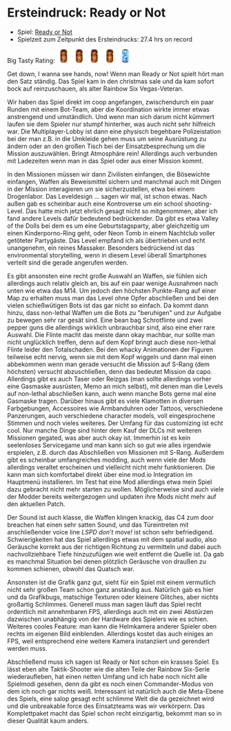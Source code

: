 # Ersteindruck: Ready or Not

* Spiel: [Ready or Not](https://store.steampowered.com/app/1144200/Ready_or_Not/)
* Spielzeit zum Zeitpunkt des Ersteindrucks: 27.4 hrs on record

Big Tasty Rating:
![head](https://raw.githubusercontent.com/entewurzelauskuh/entewurzelauskuh.github.io/refs/heads/main/_assets/rating/six.png)
![head](https://raw.githubusercontent.com/entewurzelauskuh/entewurzelauskuh.github.io/refs/heads/main/_assets/rating/six.png)
![head](https://raw.githubusercontent.com/entewurzelauskuh/entewurzelauskuh.github.io/refs/heads/main/_assets/rating/six.png)
![head](https://raw.githubusercontent.com/entewurzelauskuh/entewurzelauskuh.github.io/refs/heads/main/_assets/rating/six.png)
![head](https://raw.githubusercontent.com/entewurzelauskuh/entewurzelauskuh.github.io/refs/heads/main/_assets/rating/six_fill.png)

Get down, I wanna see hands, now! Wenn man Ready or Not spielt hört man den Satz ständig. Das Spiel kam in den christmas
sale und da kam sofort bock auf reinzuschauen, als alter Rainbow Six Vegas-Veteran.

Wir haben das Spiel direkt im coop angefangen, zwischendurch ein paar Runden mit einem Bot-Team, aber die Koordination
wirkte immer etwas anstrengend und umständlich. Und wenn man sich darum nicht kümmert laufen sie dem Spieler nur stumpf
hinterher, was auch nicht sehr hilfreich war. Die Multiplayer-Lobby ist dann eine physisch begehbare Polizeistation bei
der man z.B. in die Umkleide gehen muss um seine Ausrüstung zu ändern oder an den großen Tisch bei der
Einsatzbesprechung um die Mission auszuwählen. Bringt Atmosphäre rein! Allerdings auch verbunden mit Ladezeiten wenn man
in das Spiel oder aus einer Mission kommt.

In den Missionen müssen wir dann Zivilisten einfangen, die Bösewichte einfangen, Waffen als Beweismittel sichern und
manchmal auch mit Dingen in der Mission interagieren um sie sicherzustellen, etwa bei einem Drogenlabor. Das
Leveldesign ... sagen wir mal, ist schon etwas. Nach außen gab es scheinbar auch eine Kontroverse um ein school
shooting-Level. Das hatte mich jetzt ehrlich gesagt nicht so mitgenommen, aber ich fand andere Levels dafür bedeutend
bedrückender. Da gibt es etwa Valley of the Dolls bei dem es um eine Geburtstagsparty, aber gleichzeitig um einen
Kinderporno-Ring geht, oder Neon Tomb in einem Nachtclub voller getöteter Partygäste. Das Level empfand ich als
übertrieben und echt unangenehm, ein reines Massaker. Besonders bedrückend ist das environmental storytelling, wenn in
diesem Level überall Smartphones verteilt sind die gerade angerufen werden.

Es gibt ansonsten eine recht große Auswahl an Waffen, sie fühlen sich allerdings auch relativ gleich an, bis auf ein
paar wenige Ausnahmen nach unten wie etwa das M14. Um jedoch den höchsten Punkte-Rang auf einer Map zu erhalten muss man
das Level ohne Opfer abschließen und bei den vielen schießwütigen Bots ist das gar nicht so einfach. Da kommt dann
hinzu, dass non-lethal Waffen um die Bots zu "beruhigen" und zur Aufgabe zu bewegen sehr rar gesät sind. Eine bean bag
Schrotflinte und zwei pepper guns die allerdings wirklich unbrauchbar sind, also eine eher rare Auswahl. Die Flinte
macht das meiste dann okay machbar, nur sollte man nicht unglücklich treffen, denn auf dem Kopf bringt auch diese
non-lethal Flinte leider den Totalschaden. Bei den whacky Animationen der Figuren teilweise echt nervig, wenn sie mit
dem Kopf wiggeln und dann mal einen abbekommen wenn man gerade versucht die Mission auf S-Rang (dem höchsten) versucht
abzuschließen, denn das bedeutet Mission da capo. Allerdings gibt es auch Taser oder Reizgas (man sollte allerdings
vorher eine Gasmaske ausrüsten, Memo an mich selbst), mit denen man die Levels auf non-lethal abschließen kann, auch
wenn manche Bots gerne mal eine Gasmaske tragen. Darüber hinaus gibt es viele Klamotten in diversen Farbgebungen,
Accessoires wie Armbanduhren oder Tattoos, verschiedene Panzerungen, auch verschiedene character models, voll
eingesprochene Stimmen und noch vieles weiteres. Der Umfang für das customizing ist echt cool. Nur manche Dinge sind
hinter dem Kauf der DLCs mit weiteren Missionen gegated, was aber auch okay ist. Immerhin ist es kein seelenloses
Servicegame und man kann sich so gut wie alles irgendwie erspielen, z.B. durch das Abschließen von Missionen mit S-Rang.
Außerdem gibt es scheinbar umfangreiches modding, auch wenn viele der Mods allerdings veraltet erscheinen und vielleicht
nicht mehr funktionieren. Die kann man sich komfortabel direkt über eine mod.io Integration im Hauptmenü installieren.
Im Test hat eine Mod allerdings etwa mein Spiel dazu gebracht nicht mehr starten zu wollen. Möglicherweise sind auch
viele der Modder bereits weitergezogen und updaten ihre Mods nicht mehr auf den aktuellen Patch.

Der Sound ist auch klasse, die Waffen klingen knackig, das C4 zum door breachen hat einen sehr satten Sound, und das
Türeintreten mit anschließender voice line *LSPD don’t move!* ist schon sehr befriedigend. Schwierigkeiten hat das Spiel
allerdings etwas mit dem spatial audio, also Geräusche korrekt aus der richtigen Richtung zu vermitteln und dabei auch
nachvollziehbare Tiefe hinzuzufügen wie weit entfernt die Quelle ist. Da gab es manchmal Situation bei denen plötzlich
Geräusche von draußen zu kommen schienen, obwohl das Quatsch war.

Ansonsten ist die Grafik ganz gut, sieht für ein Spiel mit einem vermutlich nicht sehr großen Team schon ganz anständig
aus. Natürlich gab es hier und da Grafikbugs, matschige Texturen oder kleinere Glitches, aber nichts großartig
Schlimmes. Generell muss man sagen läuft das Spiel recht ordentlich mit annehmbaren FPS, allerdings auch mit ein zwei
Abstürzen dazwischen unabhängig von der Hardware des Spielers wie es schien. Weiteres cooles Feature: man kann die
Helmkamera anderer Spieler oben rechts im eigenen Bild einblenden. Allerdings kostet das auch einiges an FPS, weil
entsprechend eine weitere Kamera instanziiert und gerendert werden muss.

Abschließend muss ich sagen ist Ready or Not schon ein krasses Spiel. Es lässt eben alte Taktik-Shooter wie die alten
Teile der Rainbow Six-Serie wiederaufleben, hat einen netten Umfang und ich habe noch nicht alle Spielmodi gesehen, denn
da gibt es noch einen Commander-Modus von dem ich noch gar nichts weiß. Interessant ist natürlich auch die Meta-Ebene
des Spiels, eine salop gesagt echt schlimme Welt die da gezeichnet wird und die unbreakable force des Einsatzteams was
wir verkörpern. Das Komplettpaket macht das Spiel schon recht einzigartig, bekommt man so in dieser Qualität kaum
anders.


